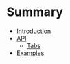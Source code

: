 # Summary

* [Introduction](README.md)
* [API](chapter1.md)
    * [Tabs](tabs.md)
* [Examples](new-article.md)

